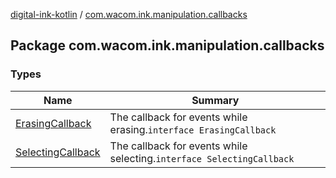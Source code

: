 [digital-ink-kotlin](../index.md) / [com.wacom.ink.manipulation.callbacks](./index.md)

## Package com.wacom.ink.manipulation.callbacks

### Types

| Name | Summary |
|---|---|
| [ErasingCallback](-erasing-callback/index.md) | The callback for events while erasing.`interface ErasingCallback` |
| [SelectingCallback](-selecting-callback/index.md) | The callback for events while selecting.`interface SelectingCallback` |
